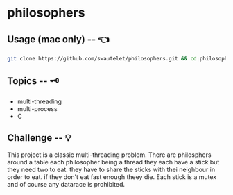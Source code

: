 # philosophers

## Usage (mac only) -- 👈

```bash
git clone https://github.com/swautelet/philosophers.git && cd philosophers/philo && make && ./philosophers 10 450 200 200 10
```

## Topics -- 🗝
- multi-threading
- multi-process 
- C

## Challenge -- 💡

This project is a classic multi-threading problem. There are philosphers around a table each philosopher being a thread they each have a stick but they need two to eat. they have to share the sticks with thei neighbour in order to eat. if they don't eat fast enough theey die. 
Each stick is a mutex and of course any datarace is prohibited. 
